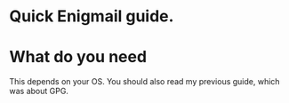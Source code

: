 # Quick Enigmail guide.

# What do you need

This depends on your OS. You should also read my previous guide, which was about GPG.
